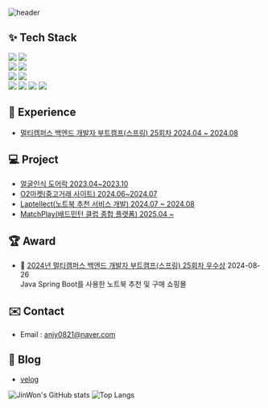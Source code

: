 ![header](https://capsule-render.vercel.app/api?type=soft&color=auto&height=150&section=header&text=Welcome%20to%20JinWon's%20GitHub&fontSize=60)

<!--
**ahnjinwon/ahnjinwon** is a ✨ _special_ ✨ repository because its `README.md` (this file) appears on your GitHub profile.

Here are some ideas to get you started:

- 🔭 I’m currently working on ...
- 🌱 I’m currently learning ...
- 👯 I’m looking to collaborate on ...
- 🤔 I’m looking for help with ...
- 💬 Ask me about ...
- 📫 How to reach me: ...
- 😄 Pronouns: ...
- ⚡ Fun fact: ...
-->
## ✨ Tech Stack
<div align=left> 
  <img src="https://img.shields.io/badge/java-007396?style=for-the-badge&logo=java&logoColor=white">  
  <img src="https://img.shields.io/badge/python-3776AB?style=for-the-badge&logo=python&logoColor=white"> 
  <br>
  <img src="https://img.shields.io/badge/springboot-6DB33F?style=for-the-badge&logo=springboot&logoColor=white">
  <img src="https://img.shields.io/badge/apache tomcat-F8DC75?style=for-the-badge&logo=apachetomcat&logoColor=white">
  <br>
  <img src="https://img.shields.io/badge/mysql-4479A1?style=for-the-badge&logo=mysql&logoColor=white">
  <img src="https://img.shields.io/badge/oracle-F80000?style=for-the-badge&logo=oracle&logoColor=white">
  <br>
  <img src="https://img.shields.io/badge/html5-E34F26?style=for-the-badge&logo=html5&logoColor=white">
  <img src="https://img.shields.io/badge/css-1572B6?style=for-the-badge&logo=css3&logoColor=white">
  <img src="https://img.shields.io/badge/javascript-F7DF1E?style=for-the-badge&logo=javascript&logoColor=black">
  <img src="https://img.shields.io/badge/bootstrap-7952B3?style=for-the-badge&logo=bootstrap&logoColor=white">
</div>

## 📄 Experience
- [멀티캠퍼스 백엔드 개발자 부트캠프(스프링) 25회차 2024.04 ~ 2024.08](https://github.com/ahnjinwon/ahnjinwon/blob/main/%5B%EB%A9%80%ED%8B%B0%EC%BA%A0%ED%8D%BC%EC%8A%A4%5D%20%EB%B0%B1%EC%97%94%EB%93%9C%20%EA%B0%9C%EB%B0%9C%EC%9E%90%20%EB%B6%80%ED%8A%B8%EC%BA%A0%ED%94%84%20(%EC%8A%A4%ED%94%84%EB%A7%81)%20%EC%88%98%EB%A3%8C%EC%A6%9D%20%EC%95%88%EC%A7%84%EC%9B%90%20(1).pdf)
  
## 💻 Project
- [얼굴인식 도어락 2023.04~2023.10](https://github.com/ahnjinwon/Doorlock)
- [O2마켓(중고거래 사이트) 2024.06~2024.07](https://github.com/cheoljundev/o2-market)
- [Laptellect(노트북 추천 서비스 개발) 2024.07 ~ 2024.08](https://github.com/MultiItFinalProject4Team/Laptellect)
- [MatchPlay(배드민턴 클럽 종합 플랫폼) 2025.04 ~](https://github.com/ahnjinwon/MatchPlay)


## 🏆 Award
- 🥈 [2024년 멀티캠퍼스 백엔드 개발자 부트캠프(스프링) 25회차 우수상](https://github.com/ahnjinwon/ahnjinwon/blob/main/%5B%EB%A9%80%ED%8B%B0%EC%BA%A0%ED%8D%BC%EC%8A%A4%5D%20%EB%B0%B1%EC%97%94%EB%93%9C%20%EA%B0%9C%EB%B0%9C%EC%9E%90%20%EB%B6%80%ED%8A%B8%EC%BA%A0%ED%94%84%20(%EC%8A%A4%ED%94%84%EB%A7%81)%20%EC%B5%9C%EC%A2%85%20%ED%94%84%EB%A1%9C%EC%A0%9D%ED%8A%B8_%EC%9A%B0%EC%88%98%EC%83%81%20(1).pdf) 2024-08-26   
  Java Spring Boot를 사용한 노트북 추천 및 구매 쇼핑몰

## ✉️ Contact
- Email : anjy0821@naver.com

## 📖 Blog
- [velog](https://velog.io/@sudden3415/posts)


![JinWon's GitHub stats](https://github-readme-stats.vercel.app/api?username=ahnjinwon&show_icons=true&theme=transparent)
![Top Langs](https://github-readme-stats.vercel.app/api/top-langs/?username=jaeho13&layout=compact)
